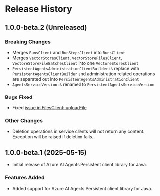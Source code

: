 # Release History

## 1.0.0-beta.2 (Unreleased)

### Breaking Changes

- Merges `RunsClient` and `RunStepsClient` into `RunsClient`
- Merges `VectorStoresClient`, `VectorStoreFilesClient`, `VectoreStoreFileBatchesClient` into one `VectoreStoresClient`
- `PersistentAgentsAdministrationClientBuilder` is replace with `PersistentAgentsClientBuilder` and administration related operations are separated out into `PersistentAgentsAdministrationClient`
- `AgentsServiceVersion` is renamed to `PersistentAgentsServiceVersion`

### Bugs Fixed

- Fixed [issue in FilesClient::uploadFile](https://github.com/Azure/azure-sdk-for-java/issues/45549)

### Other Changes

- Deletion operations in service clients will not return any content. Exception will be raised if deletion fails.

## 1.0.0-beta.1 (2025-05-15)

- Initial release of Azure AI Agents Persistent client library for Java.

### Features Added

- Added support for Azure AI Agents Persistent client library for Java.
